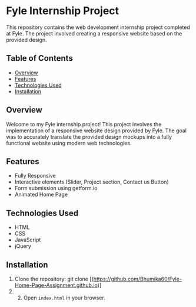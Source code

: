 # Fyle Internship Project

This repository contains the web development internship project completed at Fyle. The project involved creating a responsive website based on the provided design.

## Table of Contents

- [Overview](#overview)
- [Features](#features)
- [Technologies Used](#technologies-used)
- [Installation](#installation)

## Overview

Welcome to my Fyle internship project! This project involves the implementation of a responsive website design provided by Fyle. The goal was to accurately translate the provided design mockups into a fully functional website using modern web technologies.


## Features

- Fully Responsive  
- Interactive elements (Slider, Project section, Contact us Button)
- Form submission using getform.io
- Animated Home Page

## Technologies Used

- HTML
- CSS 
- JavaScript
- jQuery

## Installation

1. Clone the repository: git clone [(https://github.com/Bhumika60/Fyle-Home-Page-Assignment.github.io)]
2. 2. Open `index.html` in your browser.
